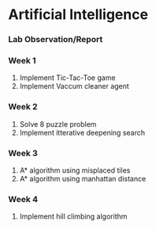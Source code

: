 <h1>Artificial Intelligence</h1>
<h3>Lab Observation/Report</h3>
<break></break>
<h3>Week 1</h3>
<ol>
  <li>Implement Tic-Tac-Toe game</li>
  <li>Implement Vaccum cleaner agent</li>
</ol>
<h3>Week 2</h3>
<ol>
  <li>Solve 8 puzzle problem</li>
  <li>Implement itterative deepening search</li>
</ol>
<h3>Week 3</h3>
<ol>
  <li>A* algorithm using misplaced tiles</li>
  <li>A* algorithm using manhattan distance</li>
</ol>
<h3>Week 4</h3>
<ol>
  <li>Implement hill climbing algorithm</li>
</ol>
